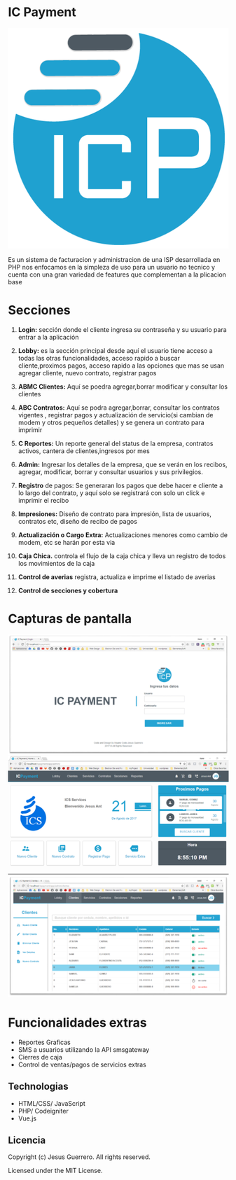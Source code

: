 # IC Payment

![ICNOTE](./assets/img/ic_payment.png)

Es un sistema de facturacion y administracion de una ISP desarrollada en PHP nos enfocamos en la simpleza de uso para un usuario no tecnico y cuenta con una gran variedad de features que complementan a la plicacion base

# Secciones

1. **Login:** sección donde el cliente ingresa su contraseña y su usuario para entrar a la aplicación

2. **Lobby:** es la sección principal desde aquí el usuario tiene acceso a todas las otras funcionalidades, acceso rapido a buscar cliente,proximos pagos, acceso rapido a las opciones que mas se usan agregar cliente, nuevo contrato, registrar pagos

3. **ABMC Clientes:**  Aquí se poedra agregar,borrar modificar y consultar los clientes

4. **ABC Contratos:**  Aquí se podra agregar,borrar, consultar los contratos vigentes , registrar pagos y actualización de servicio(si cambian de modem y otros pequeños detalles) y se genera un contrato para imprimir

5. **C Reportes:** Un reporte general del status de la empresa, contratos activos, cantera de clientes,ingresos por mes

6. **Admin:** Ingresar los detalles de la empresa, que se verán en los recibos, agregar, modificar, borrar y consultar usuarios y sus privilegios.

7. **Registro** de pagos: Se generaran los pagos que debe hacer e cliente a lo largo del contrato, y aquí solo se registrará con solo un click e imprimir el recibo

8. **Impresiones:** Diseño de contrato para impresión, lista de usuarios, contratos etc, diseño de recibo de pagos

9. **Actualización o Cargo Extra:** Actualizaciones menores como cambio de modem, etc se harán por esta via

10. **Caja Chica.** controla el flujo de la caja chica y lleva un registro de todos los movimientos de la caja

11. **Control de averias** registra, actualiza e imprime el listado de averias

12. **Control de secciones y cobertura**

# Capturas de pantalla

![Login](./assets/img/login.png)
![Login](./assets/img/home.png)
![Login](./assets/img/clientes.png)


# Funcionalidades extras

- Reportes Graficas
- SMS a usuarios utilizando la API smsgateway
- Cierres de caja
- Control de ventas/pagos de servicios extras

## Technologias

* HTML/CSS/ JavaScript
* PHP/ Codeigniter
* Vue.js


## Licencia

Copyright (c) Jesus Guerrero. All rights reserved.

Licensed under the MIT License.